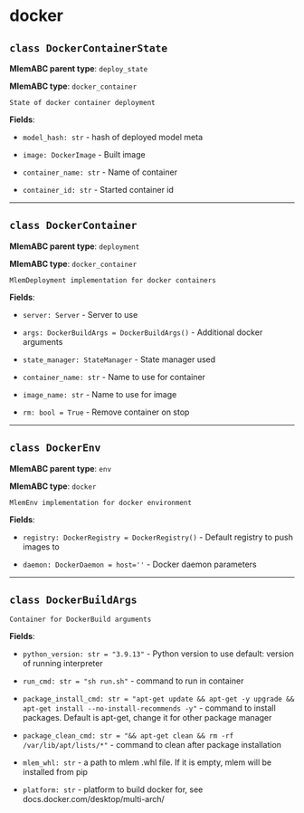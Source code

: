 # docker

## `class DockerContainerState`

**MlemABC parent type**: `deploy_state`

**MlemABC type**: `docker_container`

    State of docker container deployment

**Fields**:

- `model_hash: str` - hash of deployed model meta

- `image: DockerImage` - Built image

- `container_name: str` - Name of container

- `container_id: str` - Started container id

---

## `class DockerContainer`

**MlemABC parent type**: `deployment`

**MlemABC type**: `docker_container`

    MlemDeployment implementation for docker containers

**Fields**:

- `server: Server` - Server to use

- `args: DockerBuildArgs = DockerBuildArgs()` - Additional docker arguments

- `state_manager: StateManager` - State manager used

- `container_name: str` - Name to use for container

- `image_name: str` - Name to use for image

- `rm: bool = True` - Remove container on stop

---

## `class DockerEnv`

**MlemABC parent type**: `env`

**MlemABC type**: `docker`

    MlemEnv implementation for docker environment

**Fields**:

- `registry: DockerRegistry = DockerRegistry()` - Default registry to push
  images to

- `daemon: DockerDaemon = host=''` - Docker daemon parameters

---

## `class DockerBuildArgs`

    Container for DockerBuild arguments

**Fields**:

- `python_version: str = "3.9.13"` - Python version to use default: version of
  running interpreter

- `run_cmd: str = "sh run.sh"` - command to run in container

- `package_install_cmd: str = "apt-get update && apt-get -y upgrade && apt-get install --no-install-recommends -y"` -
  command to install packages. Default is apt-get, change it for other package
  manager

- `package_clean_cmd: str = "&& apt-get clean && rm -rf /var/lib/apt/lists/*"` -
  command to clean after package installation

- `mlem_whl: str` - a path to mlem .whl file. If it is empty, mlem will be
  installed from pip

- `platform: str` - platform to build docker for, see
  docs.docker.com/desktop/multi-arch/
